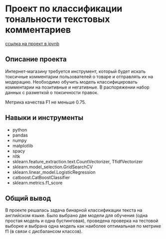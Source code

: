 # Проект по классификации тональности текстовых комментариев
[ссылка на проект в ipynb](https://github.com/annapugovkina/Portfolio/blob/main/Text%20Classification/Text%20Classification.ipynb)

## Описание проекта
Интернет-магазину требуется инструмент, который будет искать токсичные комментарии пользователей о товаре и отправлять их на модерацию. Необходимо обучить модель классифицировать комментарии на позитивные и негативные. В распоряжении набор данных с разметкой о токсичности правок.

Метрика качества F1 не меньше 0.75.

## Навыки и инструменты

- python
- pandas
- numpy
- matplotlib
- spacy
- nltk
- sklearn.feature_extraction.text.CountVectorizer, TfidfVectorizer
- sklearn.model_selection.GridSearchCV
- sklearn.linear_model.LogisticRegression
- catboost.CatBoostClassifier
- sklearn.metrics.f1_score

## Общий вывод
В проекте решалась задача бинарной классификации текста на английском языке. Было выбрано две модели для обучения (одна простая модель и одна бустинговая), проведена проверка на тестовой выборке и выбрана одна модель как наиболее оптимальная по метрике f1 (в связи с дисбалансом классов).
